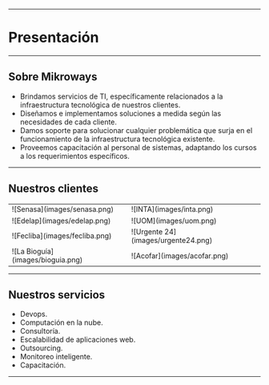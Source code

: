 ***
# Presentación
---
## Sobre Mikroways

* Brindamos servicios de TI, específicamente relacionados a la infraestructura
  tecnológica de nuestros clientes. 
* Diseñamos e implementamos soluciones a medida según las necesidades de cada
  cliente.
* Damos soporte para solucionar cualquier problemática que surja en el
  funcionamiento de la infraestructura tecnológica existente.
* Proveemos capacitación al personal de sistemas, adaptando los cursos a los
  requerimientos específicos.

---
## Nuestros clientes

<table class="product_logos">
<tr>
<td> ![Senasa](images/senasa.png) </td><td> ![INTA](images/inta.png) </td>
</tr>
<tr>
<td> ![Edelap](images/edelap.png) </td><td> ![UOM](images/uom.png) </td>
</tr>
<tr>
<td> ![Fecliba](images/fecliba.png) </td><td> ![Urgente 24](images/urgente24.png) </td>
</tr>
<tr>
<td> ![La Bioguía](images/bioguia.png) </td><td> ![Acofar](images/acofar.png) </td>
</tr>
</table>

---
## Nuestros servicios
* Devops.
* Computación en la nube.
* Consultoría.
* Escalabilidad de aplicaciones web.
* Outsourcing.
* Monitoreo inteligente.
* Capacitación.
***

